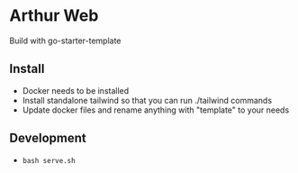 # Arthur Web
Build with go-starter-template

## Install
- Docker needs to be installed
- Install standalone tailwind so that you can run ./tailwind commands
- Update docker files and rename anything with "template" to your needs

## Development
- `bash serve.sh`
